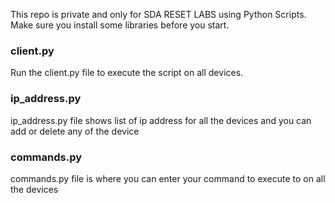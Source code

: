 This repo is private and only for SDA RESET LABS using Python Scripts. Make sure you install some libraries before you start.

### client.py
Run the client.py file to execute the script on all devices.

### ip_address.py
ip_address.py file shows list of ip address for all the devices and you can add or delete any of the device

### commands.py
commands.py file is where you can enter your command to execute to on all the devices


